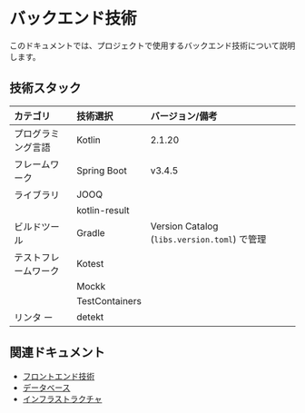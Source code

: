 # バックエンド技術

このドキュメントでは、プロジェクトで使用するバックエンド技術について説明します。

## 技術スタック

| カテゴリ       | 技術選択           | バージョン/備考                                  |
|:-----------|:---------------|:------------------------------------------|
| プログラミング言語  | Kotlin         | 2.1.20                                    |
| フレームワーク    | Spring Boot    | v3.4.5                                    |
| ライブラリ      | JOOQ           |                                           |
|            | kotlin-result  |                                           |
| ビルドツール     | Gradle         | Version Catalog (`libs.version.toml`) で管理 |
| テストフレームワーク | Kotest         |                                           |
|            | Mockk          |                                           |
|            | TestContainers |                                           |
| リンタ ー      | detekt         |                                           |

## 関連ドキュメント

- [フロントエンド技術](./frontend.md)
- [データベース](./database.md)
- [インフラストラクチャ](./infrastructure.md)
